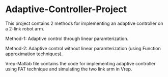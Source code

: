 # Adaptive-Controller-Project
This project contains 2 methods for implementing an adaptive controller on a 2-link robot arm.

Method-1: Adaptive control through linear paramterization.

Method-2: Adaptive control without linear paramterization (using Function approximation techniques).

Vrep-Matlab file contains the code for implementing adaptive controller using FAT technique and simulating the two link arm in Vrep. 

